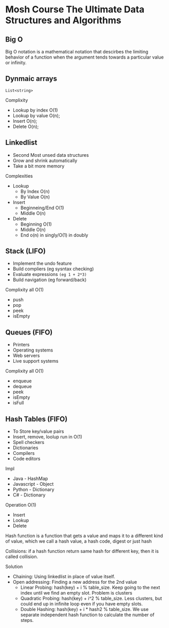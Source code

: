 # Mosh Course The Ultimate Data Structures and Algorithms

## Big O

Big O notation is a mathematical notation that descirbes the limiting behavior of a function when the argument tends towards a particular value or infinity.

## Dynmaic arrays

`List<string>`

Complixity

- Lookup by index O(1)
- Lookup by value O(n);
- Insert O(n);
- Delete O(n);

## Linkedlist

- Second Most unsed data structures
- Grow and shrink automatically
- Take a bit more memory

Complexities

- Lookup
  - By Index O(n)
  - By Value O(n)
- Insert
  - Beginneing/End O(1)
  - Middle O(n)
- Delete
  - Beginning O(1)
  - Middle O(n)
  - End o(n) in singly/O(1) in doubly

## Stack (LIFO)

- Implement the undo feature
- Build compliers (eg sysntax checking)
- Evaluate expressions `(eg 1 + 2*3)`
- Build navigation (eg forward/back)

Complixity all O(1)

- push
- pop
- peek
- isEmpty

## Queues (FIFO)

- Printers
- Operating systems
- Web servers
- Live support systems

Complixity all O(1)

- enqueue
- dequeue
- peek
- isEmpty
- isFull

## Hash Tables (FIFO)

- To Store key/value pairs
- Insert, remove, loolup run in O(1)
- Spell checkers
- Dictionaries
- Compilers
- Code editors

Impl

- Java - HashMap
- Javascript - Object
- Python - Dictionary
- C# - Dictionary

Operation O(1)

- Insert
- Lookup
- Delete

Hash function is a function that gets a value and maps it to a different kind of value, which we call a hash value, a hash code, digest or just hash

Collisions: if a hash function return same hash for different key, then it is called collision.

Solution

- Chaining: Using linkedlist in place of value itself.
- Open addressing: Finding a new address for the 2nd value
  - Linear Probing: hash(key) + i % table_size. Keep going to the next index until we find an empty slot. Problem is clusters
  - Quadratic Probing: hash(key) + i^2 % table_size. Less clusters, but could end up in infinite loop even if you have empty slots.
  - Double Hashing: hash(key) + i \* hash2 % table_size. We use separate independent hash function to calculate the number of steps.
